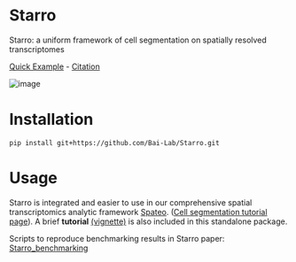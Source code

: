 # Starro

Starro: a uniform framework of cell segmentation on spatially resolved transcriptomes

[Quick Example](https://github.com/Bai-Lab/Starro/blob/main/notebooks/starro_rna_seg_tutorial.ipynb) - [Citation](https://github.com/Bai-Lab/Starro)

![image](https://github.com/Bai-Lab/Starro/assets/37856906/603e3bf3-0bd9-4633-938f-9ec17c76e22c)


# Installation

```
pip install git+https://github.com/Bai-Lab/Starro.git
```

# Usage

Starro is integrated and easier to use in our comprehensive spatial transcriptomics analytic framework [Spateo](https://github.com/aristoteleo/spateo-release). ([Cell segmentation tutorial page](https://spateo-release.readthedocs.io/en/latest/tutorials/notebooks/cell_segmentation.html)).  A brief **tutorial** [(vignette)](https://github.com/Bai-Lab/Starro/blob/main/notebooks/starro_rna_seg_tutorial.ipynb) is also included in this standalone package.

Scripts to reproduce benchmarking results in Starro paper: [Starro_benchmarking](https://github.com/Bai-Lab/Starro_benchmarking)
